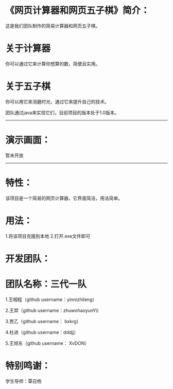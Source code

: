 # 《网页计算器和网页五子棋》简介：
这是我们团队制作的简易计算器和网页五子棋。
# 关于计算器
你可以通过它来计算你想算的数，简便且实用。
# 关于五子棋
你可以用它来消磨时光，通过它来提升自己的技术。

团队通过java来实现它们，目前项目的版本处于1.0版本。
***
# 演示画面：

暂未开放

***
# 特性：
 该项目是一个简易的网页计算器，它界面简洁，用法简单。
 
# 用法：
 1.将该项目克隆到本地
 2.打开.exe文件即可
 
# 开发团队：
# 团队名称：三代一队
 1.王相程（github username：yinnizhileng）
 
 2.王羿（github username：zhuwohaoyunYi）
 
 3.贾乙（github username： bxkrg）
 
 4.杜进（github username：dddjj）
 
 5.王旭东（github username： XvDON）

# 特别鸣谢：
学生导师：覃召杨

